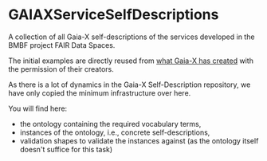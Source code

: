 # GAIAXServiceSelfDescriptions
A collection of all Gaia-X self-descriptions of the services developed in the BMBF project FAIR Data Spaces.

The initial examples are directly reused from [what Gaia-X has created](https://w3id.org/gaia-x/core/) with the permission of their creators.

As there is a lot of dynamics in the Gaia-X Self-Description repository, we have only copied the minimum infrastructure over here.

You will find here:
- the ontology containing the required vocabulary terms,
- instances of the ontology, i.e., concrete self-descriptions,
- validation shapes to validate the instances against (as the ontology itself doesn't suffice for this task)
